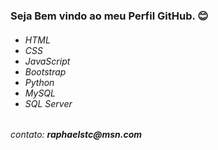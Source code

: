 <h3>Seja Bem vindo ao meu Perfil GitHub. 😊</h3>

<h6><ul>
  <li>HTML</li>
  <li>CSS</li>
  <li>JavaScript</li>
  <li>Bootstrap</li>
  <li>Python</li>
  <li>MySQL</li>
  <li>SQL Server</li>
</ul></h6> 

<h6>contato: <b>raphaelstc@msn.com</b></h6>
